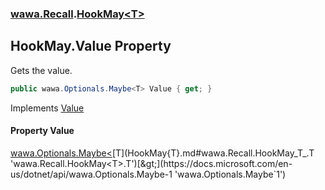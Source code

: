 ### [wawa.Recall](wawa.Recall.md 'wawa.Recall').[HookMay&lt;T&gt;](HookMay{T}.md 'wawa.Recall.HookMay<T>')

## HookMay<T>.Value Property

Gets the value.

```csharp
public wawa.Optionals.Maybe<T> Value { get; }
```

Implements [Value](IValued{T}.Value.md 'wawa.Recall.IValued<T>.Value')

#### Property Value
[wawa.Optionals.Maybe&lt;](https://docs.microsoft.com/en-us/dotnet/api/wawa.Optionals.Maybe-1 'wawa.Optionals.Maybe`1')[T](HookMay{T}.md#wawa.Recall.HookMay_T_.T 'wawa.Recall.HookMay<T>.T')[&gt;](https://docs.microsoft.com/en-us/dotnet/api/wawa.Optionals.Maybe-1 'wawa.Optionals.Maybe`1')